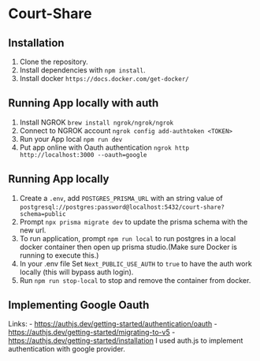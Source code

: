 # Court-Share



## Installation
1. Clone the repository.
2. Install dependencies with `npm install`.
3. Install docker `https://docs.docker.com/get-docker/`

## Running App locally with auth
1. Install NGROK `brew install ngrok/ngrok/ngrok`
2. Connect to NGROK account `ngrok config add-authtoken <TOKEN>`
3. Run your App local `npm run dev`
4. Put app online with Oauth authentication `ngrok http http://localhost:3000 --oauth=google`

## Running App locally
1. Create a `.env`, add `POSTGRES_PRISMA_URL` with an string value of `postgresql://postgres:password@localhost:5432/court-share?schema=public`
2. Prompt `npx prisma migrate dev` to update the prisma schema with the new url.
3. To run application, prompt `npm run local` to run postgres in a local docker container then open up prisma studio.(Make sure Docker is running to execute this.)
4. In your .env file Set `Next_PUBLIC_USE_AUTH` to `true` to have the auth work locally (this will bypass auth login).
5. Run `npm run stop-local` to stop and remove the container from docker.

## Implementing Google Oauth
Links:
    - https://authjs.dev/getting-started/authentication/oauth
    - https://authjs.dev/getting-started/migrating-to-v5
    - https://authjs.dev/getting-started/installation
I used auth.js to implement authentication with google provider.

